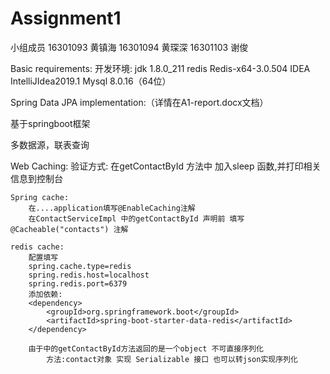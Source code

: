 # Assignment1
小组成员
16301093	黄镇海
16301094	黄琛深
16301103	谢俊

Basic requirements:
开发环境:
		jdk		1.8.0_211
		redis	Redis-x64-3.0.504
		IDEA	IntelliJIdea2019.1
		Mysql      8.0.16（64位）




Spring Data JPA implementation:（详情在A1-report.docx文档）

基于springboot框架

多数据源，联表查询

Web Caching:
	验证方式:
		在getContactById 方法中 加入sleep 函数,并打印相关信息到控制台
	
	Spring cache:	
		在....application填写@EnableCaching注解
		在ContactServiceImpl 中的getContactById 声明前 填写@Cacheable("contacts") 注解
		
	redis cache:
		配置填写
		spring.cache.type=redis
		spring.redis.host=localhost
		spring.redis.port=6379
		添加依赖:
		<dependency>
            <groupId>org.springframework.boot</groupId>
            <artifactId>spring-boot-starter-data-redis</artifactId>
        </dependency>
		
		由于中的getContactById方法返回的是一个object 不可直接序列化
			方法:contact对象 实现 Serializable 接口	也可以转json实现序列化
		
					
		
